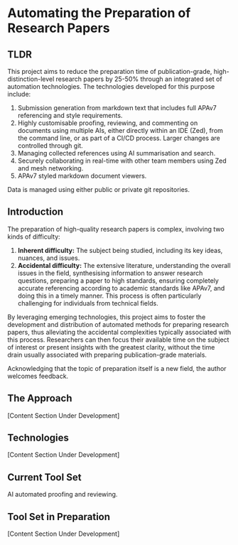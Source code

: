 # Automating the Preparation of Research Papers

## TLDR

This project aims to reduce the preparation time of publication-grade, high-distinction-level research papers by 25-50% through an integrated set of automation technologies. The technologies developed for this purpose include:

1. Submission generation from markdown text that includes full APAv7 referencing and style requirements.
2. Highly customisable proofing, reviewing, and commenting on documents using multiple AIs, either directly within an IDE (Zed), from the command line, or as part of a CI/CD process. Larger changes are controlled through git.
3. Managing collected references using AI summarisation and search.
4. Securely collaborating in real-time with other team members using Zed and mesh networking.
5. APAv7 styled markdown document viewers.

Data is managed using either public or private git repositories.

## Introduction

The preparation of high-quality research papers is complex, involving two kinds of difficulty:

1. **Inherent difficulty:** The subject being studied, including its key ideas, nuances, and issues.
2. **Accidental difficulty:** The extensive literature, understanding the overall issues in the field, synthesising information to answer research questions, preparing a paper to high standards, ensuring completely accurate referencing according to academic standards like APAv7, and doing this in a timely manner. This process is often particularly challenging for individuals from technical fields.

By leveraging emerging technologies, this project aims to foster the development and distribution of automated methods for preparing research papers, thus alleviating the accidental complexities typically associated with this process. Researchers can then focus their available time on the subject of interest or present insights with the greatest clarity, without the time drain usually associated with preparing publication-grade materials.

Acknowledging that the topic of preparation itself is a new field, the author welcomes feedback.

## The Approach

[Content Section Under Development]

## Technologies

[Content Section Under Development]

## Current Tool Set

AI automated proofing and reviewing.

## Tool Set in Preparation

[Content Section Under Development]
